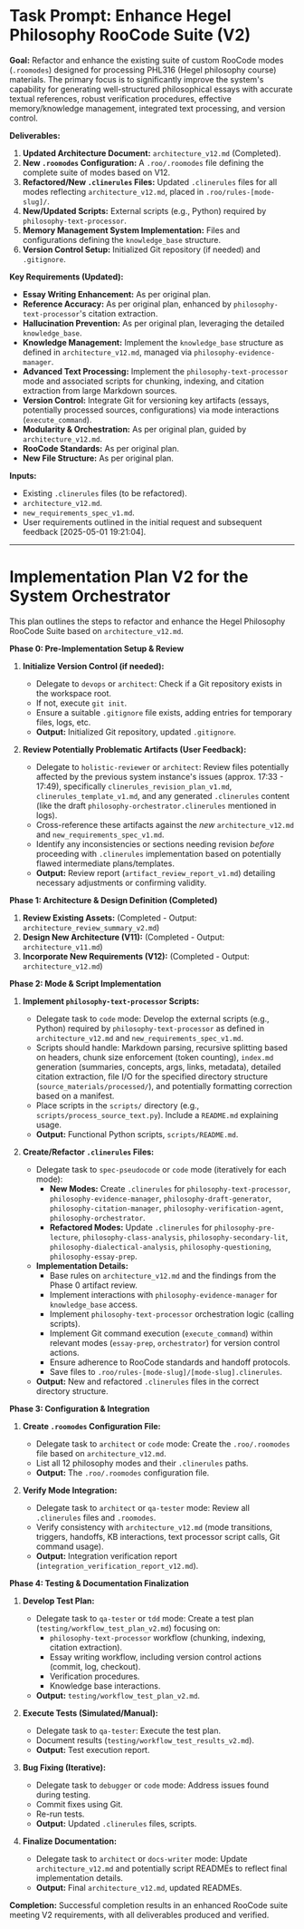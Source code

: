# Task Prompt: Enhance Hegel Philosophy RooCode Suite (V2)

**Goal:** Refactor and enhance the existing suite of custom RooCode modes (`.roomodes`) designed for processing PHL316 (Hegel philosophy course) materials. The primary focus is to significantly improve the system's capability for generating well-structured philosophical essays with accurate textual references, robust verification procedures, effective memory/knowledge management, integrated text processing, and version control.

**Deliverables:**

1.  **Updated Architecture Document:** `architecture_v12.md` (Completed).
2.  **New `.roomodes` Configuration:** A `.roo/.roomodes` file defining the complete suite of modes based on V12.
3.  **Refactored/New `.clinerules` Files:** Updated `.clinerules` files for all modes reflecting `architecture_v12.md`, placed in `.roo/rules-[mode-slug]/`.
4.  **New/Updated Scripts:** External scripts (e.g., Python) required by `philosophy-text-processor`.
5.  **Memory Management System Implementation:** Files and configurations defining the `knowledge_base` structure.
6.  **Version Control Setup:** Initialized Git repository (if needed) and `.gitignore`.

**Key Requirements (Updated):**

*   **Essay Writing Enhancement:** As per original plan.
*   **Reference Accuracy:** As per original plan, enhanced by `philosophy-text-processor`'s citation extraction.
*   **Hallucination Prevention:** As per original plan, leveraging the detailed `knowledge_base`.
*   **Knowledge Management:** Implement the `knowledge_base` structure as defined in `architecture_v12.md`, managed via `philosophy-evidence-manager`.
*   **Advanced Text Processing:** Implement the `philosophy-text-processor` mode and associated scripts for chunking, indexing, and citation extraction from large Markdown sources.
*   **Version Control:** Integrate Git for versioning key artifacts (essays, potentially processed sources, configurations) via mode interactions (`execute_command`).
*   **Modularity & Orchestration:** As per original plan, guided by `architecture_v12.md`.
*   **RooCode Standards:** As per original plan.
*   **New File Structure:** As per original plan.

**Inputs:**

*   Existing `.clinerules` files (to be refactored).
*   `architecture_v12.md`.
*   `new_requirements_spec_v1.md`.
*   User requirements outlined in the initial request and subsequent feedback [2025-05-01 19:21:04].

---

# Implementation Plan V2 for the System Orchestrator

This plan outlines the steps to refactor and enhance the Hegel Philosophy RooCode Suite based on `architecture_v12.md`.

**Phase 0: Pre-Implementation Setup & Review**

1.  **Initialize Version Control (if needed):**
    *   Delegate to `devops` or `architect`: Check if a Git repository exists in the workspace root.
    *   If not, execute `git init`.
    *   Ensure a suitable `.gitignore` file exists, adding entries for temporary files, logs, etc.
    *   **Output:** Initialized Git repository, updated `.gitignore`.

2.  **Review Potentially Problematic Artifacts (User Feedback):**
    *   Delegate to `holistic-reviewer` or `architect`: Review files potentially affected by the previous system instance's issues (approx. 17:33 - 17:49), specifically `clinerules_revision_plan_v1.md`, `clinerules_template_v1.md`, and any generated `.clinerules` content (like the draft `philosophy-orchestrator.clinerules` mentioned in logs).
    *   Cross-reference these artifacts against the *new* `architecture_v12.md` and `new_requirements_spec_v1.md`.
    *   Identify any inconsistencies or sections needing revision *before* proceeding with `.clinerules` implementation based on potentially flawed intermediate plans/templates.
    *   **Output:** Review report (`artifact_review_report_v1.md`) detailing necessary adjustments or confirming validity.

**Phase 1: Architecture & Design Definition (Completed)**

1.  **Review Existing Assets:** (Completed - Output: `architecture_review_summary_v2.md`)
2.  **Design New Architecture (V11):** (Completed - Output: `architecture_v11.md`)
3.  **Incorporate New Requirements (V12):** (Completed - Output: `architecture_v12.md`)

**Phase 2: Mode & Script Implementation**

1.  **Implement `philosophy-text-processor` Scripts:**
    *   Delegate task to `code` mode: Develop the external scripts (e.g., Python) required by `philosophy-text-processor` as defined in `architecture_v12.md` and `new_requirements_spec_v1.md`.
    *   Scripts should handle: Markdown parsing, recursive splitting based on headers, chunk size enforcement (token counting), `index.md` generation (summaries, concepts, args, links, metadata), detailed citation extraction, file I/O for the specified directory structure (`source_materials/processed/`), and potentially formatting correction based on a manifest.
    *   Place scripts in the `scripts/` directory (e.g., `scripts/process_source_text.py`). Include a `README.md` explaining usage.
    *   **Output:** Functional Python scripts, `scripts/README.md`.

2.  **Create/Refactor `.clinerules` Files:**
    *   Delegate task to `spec-pseudocode` or `code` mode (iteratively for each mode):
        *   **New Modes:** Create `.clinerules` for `philosophy-text-processor`, `philosophy-evidence-manager`, `philosophy-draft-generator`, `philosophy-citation-manager`, `philosophy-verification-agent`, `philosophy-orchestrator`.
        *   **Refactored Modes:** Update `.clinerules` for `philosophy-pre-lecture`, `philosophy-class-analysis`, `philosophy-secondary-lit`, `philosophy-dialectical-analysis`, `philosophy-questioning`, `philosophy-essay-prep`.
    *   **Implementation Details:**
        *   Base rules on `architecture_v12.md` and the findings from the Phase 0 artifact review.
        *   Implement interactions with `philosophy-evidence-manager` for `knowledge_base` access.
        *   Implement `philosophy-text-processor` orchestration logic (calling scripts).
        *   Implement Git command execution (`execute_command`) within relevant modes (`essay-prep`, `orchestrator`) for version control actions.
        *   Ensure adherence to RooCode standards and handoff protocols.
        *   Save files to `.roo/rules-[mode-slug]/[mode-slug].clinerules`.
    *   **Output:** New and refactored `.clinerules` files in the correct directory structure.

**Phase 3: Configuration & Integration**

1.  **Create `.roomodes` Configuration File:**
    *   Delegate task to `architect` or `code` mode: Create the `.roo/.roomodes` file based on `architecture_v12.md`.
    *   List all 12 philosophy modes and their `.clinerules` paths.
    *   **Output:** The `.roo/.roomodes` configuration file.

2.  **Verify Mode Integration:**
    *   Delegate task to `architect` or `qa-tester` mode: Review all `.clinerules` files and `.roomodes`.
    *   Verify consistency with `architecture_v12.md` (mode transitions, triggers, handoffs, KB interactions, text processor script calls, Git command usage).
    *   **Output:** Integration verification report (`integration_verification_report_v12.md`).

**Phase 4: Testing & Documentation Finalization**

1.  **Develop Test Plan:**
    *   Delegate task to `qa-tester` or `tdd` mode: Create a test plan (`testing/workflow_test_plan_v2.md`) focusing on:
        *   `philosophy-text-processor` workflow (chunking, indexing, citation extraction).
        *   Essay writing workflow, including version control actions (commit, log, checkout).
        *   Verification procedures.
        *   Knowledge base interactions.
    *   **Output:** `testing/workflow_test_plan_v2.md`.

2.  **Execute Tests (Simulated/Manual):**
    *   Delegate task to `qa-tester`: Execute the test plan.
    *   Document results (`testing/workflow_test_results_v2.md`).
    *   **Output:** Test execution report.

3.  **Bug Fixing (Iterative):**
    *   Delegate task to `debugger` or `code` mode: Address issues found during testing.
    *   Commit fixes using Git.
    *   Re-run tests.
    *   **Output:** Updated `.clinerules` files, scripts.

4.  **Finalize Documentation:**
    *   Delegate task to `architect` or `docs-writer` mode: Update `architecture_v12.md` and potentially script READMEs to reflect final implementation details.
    *   **Output:** Final `architecture_v12.md`, updated READMEs.

**Completion:** Successful completion results in an enhanced RooCode suite meeting V2 requirements, with all deliverables produced and verified.